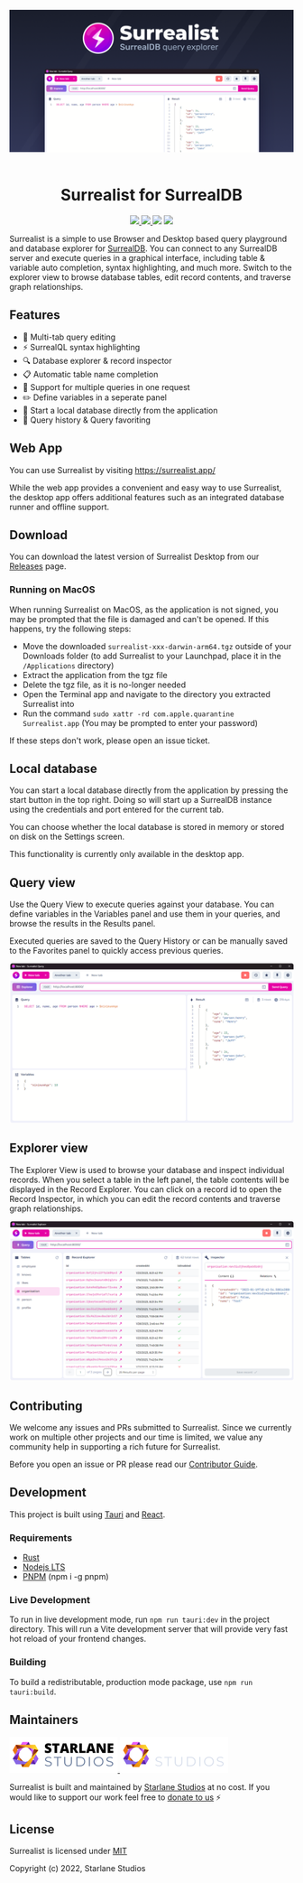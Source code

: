 <br>

<div align="center">
	<img src=".github/branding/banner.png">
</div>

<br>

<h1 align="center">
	Surrealist for SurrealDB
</h1>

<p align="center">
  <a href="https://github.com/StarlaneStudios/surrealist/blob/master/LICENSE">
    <img src="https://img.shields.io/github/license/StarlaneStudios/surrealist"> 
  </a>
  <a href="https://discord.gg/exaQDX2">
  	<img src="https://img.shields.io/discord/414532188722298881">
  </a>
  <img src="https://img.shields.io/github/repo-size/StarlaneStudios/surrealist">
  <img src="https://img.shields.io/github/contributors/StarlaneStudios/surrealist">
</p>

Surrealist is a simple to use Browser and Desktop based query playground and database explorer for [SurrealDB](https://surrealdb.com/). You can connect to any SurrealDB server and execute queries in a graphical interface, including table & variable auto completion, syntax highlighting, and much more. Switch to the explorer view to browse database tables, edit record contents, and traverse graph relationships.

## Features
- 📌 Multi-tab query editing
- ⚡ SurrealQL syntax highlighting
- 🔍 Database explorer & record inspector
- 📋 Automatic table name completion
- 💫 Support for multiple queries in one request
- ✏️ Define variables in a seperate panel
- 🔭 Start a local database directly from the application
- 📜 Query history & Query favoriting

## Web App
You can use Surrealist by visiting https://surrealist.app/

While the web app provides a convenient and easy way to use Surrealist, the desktop app offers additional features such as an integrated database runner and offline support.

## Download
You can download the latest version of Surrealist Desktop from our [Releases](https://github.com/StarlaneStudios/Surrealist/releases) page.

### Running on MacOS
When running Surrealist on MacOS, as the application is not signed, you may be prompted that the file is damaged and can't be opened. If this happens, try the following steps:

- Move the downloaded `surrealist-xxx-darwin-arm64.tgz` outside of your Downloads folder (to add Surrealist to your Launchpad, place it in the `/Applications` directory)
- Extract the application from the tgz file
- Delete the tgz file, as it is no-longer needed
- Open the Terminal app and navigate to the directory you extracted Surrealist into
- Run the command `sudo xattr -rd com.apple.quarantine Surrealist.app` (You may be prompted to enter your password)

If these steps don't work, please open an issue ticket.

## Local database
You can start a local database directly from the application by pressing the start button in the top right. Doing so will start up a SurrealDB instance using the credentials and port entered for the current tab.

You can choose whether the local database is stored in memory or stored on disk on the Settings screen.

This functionality is currently only available in the desktop app.

## Query view
Use the Query View to execute queries against your database. You can define variables in the Variables panel and use them in your queries, and browse the results in the Results panel.

Executed queries are saved to the Query History or can be manually saved to the Favorites panel to quickly access previous queries.

![Query View](.github/branding/query-view.png)

## Explorer view
The Explorer View is used to browse your database and inspect individual records. When you select a table in the left panel, the table contents will be displayed in the Record Explorer. You can click on a record id to open the Record Inspector, in which you can edit the record contents and traverse graph relationships.

![Explorer View](.github/branding/explorer-view.png)

## Contributing
We welcome any issues and PRs submitted to Surrealist. Since we currently work on multiple other projects and our time is limited, we value any community help in supporting a rich future for Surrealist.

Before you open an issue or PR please read our [Contributor Guide](CONTRIBUTING.md).

## Development
This project is built using [Tauri](https://tauri.app) and [React](https://reactjs.org/).

### Requirements
- [Rust](https://www.rust-lang.org/tools/install)
- [Nodejs LTS](https://nodejs.org/en/)
- [PNPM](https://pnpm.io/) (npm i -g pnpm)

### Live Development

To run in live development mode, run `npm run tauri:dev` in the project directory. This will run a Vite development
server that will provide very fast hot reload of your frontend changes.

### Building

To build a redistributable, production mode package, use `npm run tauri:build`.

## Maintainers
<a href="https://starlane.studio#gh-light-mode-only">
  <img src=".github/branding/starlane-dark.png" height="64">
</a>
<a href="https://starlane.studio#gh-dark-mode-only">
  <img src=".github/branding/starlane-light.png" height="64">
</a>

Surrealist is built and maintained by <a href="https://starlane.studio/">Starlane Studios</a> at no cost. If you would like to support our work feel free to [donate to us](https://paypal.me/ExodiusStudios) ⚡

## License

Surrealist is licensed under [MIT](LICENSE)

Copyright (c) 2022, Starlane Studios
